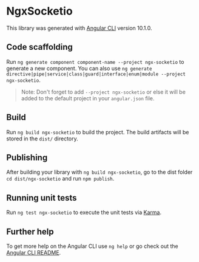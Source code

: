 # NgxSocketio

This library was generated with [Angular CLI](https://github.com/angular/angular-cli) version 10.1.0.

## Code scaffolding

Run `ng generate component component-name --project ngx-socketio` to generate a new component. You can also use `ng generate directive|pipe|service|class|guard|interface|enum|module --project ngx-socketio`.
> Note: Don't forget to add `--project ngx-socketio` or else it will be added to the default project in your `angular.json` file. 

## Build

Run `ng build ngx-socketio` to build the project. The build artifacts will be stored in the `dist/` directory.

## Publishing

After building your library with `ng build ngx-socketio`, go to the dist folder `cd dist/ngx-socketio` and run `npm publish`.

## Running unit tests

Run `ng test ngx-socketio` to execute the unit tests via [Karma](https://karma-runner.github.io).

## Further help

To get more help on the Angular CLI use `ng help` or go check out the [Angular CLI README](https://github.com/angular/angular-cli/blob/master/README.md).
